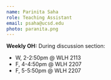 ```yaml
---
name: Parinita Saha
role: Teaching Assistant
email: psaha@ucsd.edu
photo: paranita.png
---
```



**Weekly OH:** During discussion section: 
* W, 2-2:50pm @ WLH 2113
* F, 4-4:50pm @ WLH 2207
* F, 5-5:50pm @ WLH 2207

